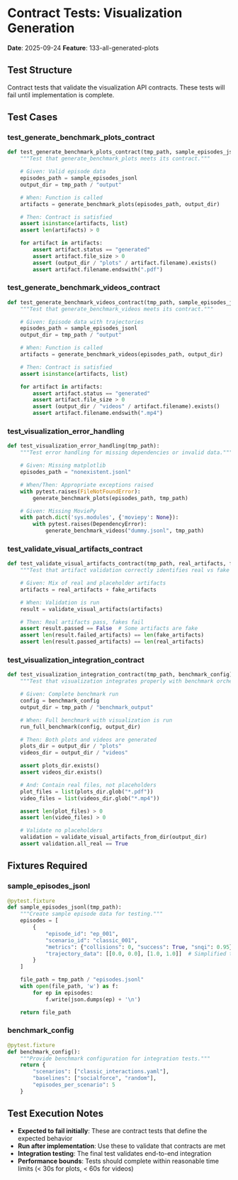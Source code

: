 # Contract Tests: Visualization Generation

**Date**: 2025-09-24
**Feature**: 133-all-generated-plots

## Test Structure
Contract tests that validate the visualization API contracts. These tests will fail until implementation is complete.

## Test Cases

### test_generate_benchmark_plots_contract
```python
def test_generate_benchmark_plots_contract(tmp_path, sample_episodes_jsonl):
    """Test that generate_benchmark_plots meets its contract."""

    # Given: Valid episode data
    episodes_path = sample_episodes_jsonl
    output_dir = tmp_path / "output"

    # When: Function is called
    artifacts = generate_benchmark_plots(episodes_path, output_dir)

    # Then: Contract is satisfied
    assert isinstance(artifacts, list)
    assert len(artifacts) > 0

    for artifact in artifacts:
        assert artifact.status == "generated"
        assert artifact.file_size > 0
        assert (output_dir / "plots" / artifact.filename).exists()
        assert artifact.filename.endswith(".pdf")
```

### test_generate_benchmark_videos_contract
```python
def test_generate_benchmark_videos_contract(tmp_path, sample_episodes_jsonl):
    """Test that generate_benchmark_videos meets its contract."""

    # Given: Episode data with trajectories
    episodes_path = sample_episodes_jsonl
    output_dir = tmp_path / "output"

    # When: Function is called
    artifacts = generate_benchmark_videos(episodes_path, output_dir)

    # Then: Contract is satisfied
    assert isinstance(artifacts, list)

    for artifact in artifacts:
        assert artifact.status == "generated"
        assert artifact.file_size > 0
        assert (output_dir / "videos" / artifact.filename).exists()
        assert artifact.filename.endswith(".mp4")
```

### test_visualization_error_handling
```python
def test_visualization_error_handling(tmp_path):
    """Test error handling for missing dependencies or invalid data."""

    # Given: Missing matplotlib
    episodes_path = "nonexistent.jsonl"

    # When/Then: Appropriate exceptions raised
    with pytest.raises(FileNotFoundError):
        generate_benchmark_plots(episodes_path, tmp_path)

    # Given: Missing MoviePy
    with patch.dict('sys.modules', {'moviepy': None}):
        with pytest.raises(DependencyError):
            generate_benchmark_videos("dummy.jsonl", tmp_path)
```

### test_validate_visual_artifacts_contract
```python
def test_validate_visual_artifacts_contract(tmp_path, real_artifacts, fake_artifacts):
    """Test that artifact validation correctly identifies real vs fake outputs."""

    # Given: Mix of real and placeholder artifacts
    artifacts = real_artifacts + fake_artifacts

    # When: Validation is run
    result = validate_visual_artifacts(artifacts)

    # Then: Real artifacts pass, fakes fail
    assert result.passed == False  # Some artifacts are fake
    assert len(result.failed_artifacts) == len(fake_artifacts)
    assert len(result.passed_artifacts) == len(real_artifacts)
```

### test_visualization_integration_contract
```python
def test_visualization_integration_contract(tmp_path, benchmark_config):
    """Test that visualization integrates properly with benchmark orchestrator."""

    # Given: Complete benchmark run
    config = benchmark_config
    output_dir = tmp_path / "benchmark_output"

    # When: Full benchmark with visualization is run
    run_full_benchmark(config, output_dir)

    # Then: Both plots and videos are generated
    plots_dir = output_dir / "plots"
    videos_dir = output_dir / "videos"

    assert plots_dir.exists()
    assert videos_dir.exists()

    # And: Contain real files, not placeholders
    plot_files = list(plots_dir.glob("*.pdf"))
    video_files = list(videos_dir.glob("*.mp4"))

    assert len(plot_files) > 0
    assert len(video_files) > 0

    # Validate no placeholders
    validation = validate_visual_artifacts_from_dir(output_dir)
    assert validation.all_real == True
```

## Fixtures Required

### sample_episodes_jsonl
```python
@pytest.fixture
def sample_episodes_jsonl(tmp_path):
    """Create sample episode data for testing."""
    episodes = [
        {
            "episode_id": "ep_001",
            "scenario_id": "classic_001",
            "metrics": {"collisions": 0, "success": True, "snqi": 0.95},
            "trajectory_data": [[0.0, 0.0], [1.0, 1.0]]  # Simplified trajectory
        }
    ]

    file_path = tmp_path / "episodes.jsonl"
    with open(file_path, 'w') as f:
        for ep in episodes:
            f.write(json.dumps(ep) + '\n')

    return file_path
```

### benchmark_config
```python
@pytest.fixture
def benchmark_config():
    """Provide benchmark configuration for integration tests."""
    return {
        "scenarios": ["classic_interactions.yaml"],
        "baselines": ["socialforce", "random"],
        "episodes_per_scenario": 5
    }
```

## Test Execution Notes

- **Expected to fail initially**: These are contract tests that define the expected behavior
- **Run after implementation**: Use these to validate that contracts are met
- **Integration testing**: The final test validates end-to-end integration
- **Performance bounds**: Tests should complete within reasonable time limits (< 30s for plots, < 60s for videos)